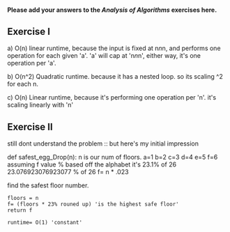 #### Please add your answers to the ***Analysis of  Algorithms*** exercises here.

## Exercise I

a)
 O(n) linear runtime, because the input is fixed at n*n*n, and performs one operation for each given 'a'. 'a' will cap at 'n*n*n', either way, it's one operation per 'a'.

b)
O(n^2) Quadratic runtime. because it has a nested loop. so its scaling ^2 for each n.

c)
O(n) Linear runtime, because it's performing one operation per 'n'. it's scaling linearly with 'n'

## Exercise II
still dont understand the problem :: 
     but here's my initial impression

def safest_egg_Drop(n):
    <!-- notes: -->
    n is our num of floors.
    a=1
    b=2
    c=3
    d=4
    e=5
    f=6
    assuming f value % based off the alphabet it's 23.1% of 26
    23.076923076923077 % of 26
    f= n * .023

   find the safest floor number.
   <!--  code:  -->
    floors = n
    f= (floors * 23% rouned up) 'is the highest safe floor'
    return f

    runtime= O(1) 'constant'

